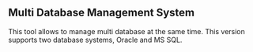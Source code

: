 Multi Database Management System
-------------------------------

This tool allows to manage multi database at the same time. This version supports two database systems, Oracle and MS SQL.

